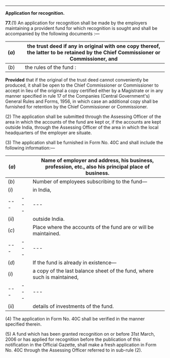 ****

**Application for recognition.**

**77.**(1) An application for recognition shall be made by the employers maintaining a provident fund for which recognition is sought and shall be accompanied by the following documents :—

(_a_)|  | the trust deed if any in original with one copy thereof, the latter to be retained by the Chief Commissioner or Commissioner, and  
---|---|---  
(_b_)|  | the rules of the fund :  
  
**Provided** that if the original of the trust deed cannot conveniently be produced, it shall be open to the Chief Commissioner or Commissioner to accept in lieu of the original a copy certified either by a Magistrate or in any manner specified in rule 17 of the Companies (Central Government's) General Rules and Forms, 1956, in which case an additional copy shall be furnished for retention by the Chief Commissioner or Commissioner.

(2) The application shall be submitted through the Assessing Officer of the area in which the accounts of the fund are kept or, if the accounts are kept outside India, through the Assessing Officer of the area in which the local headquarters of the employer are situate.

(3) The application shall be furnished in Form No. 40C and shall include the following information:—

(_a_)|  | Name of employer and address, his business, profession, etc., also his principal place of business.  
---|---|---  
(_b_)|  | Number of employees subscribing to the fund—  
(_i_)|  | in India,  
---|---|---  
(_ii_)|  | outside India.  
(_c_)|  | Place where the accounts of the fund are or will be maintained.  
---|---|---  
(_d_)|  | If the fund is already in existence—  
(_i_)|  | a copy of the last balance sheet of the fund, where such is maintained,  
---|---|---  
(_ii_)|  | details of investments of the fund.  
  
(4) The application in Form No. 40C shall be verified in the manner specified therein.

(5) A fund which has been granted recognition on or before 31st March, 2006 or has applied for recognition before the publication of this notification in the Official Gazette, shall make a fresh application in Form No. 40C through the Assessing Officer referred to in sub-rule (2).
